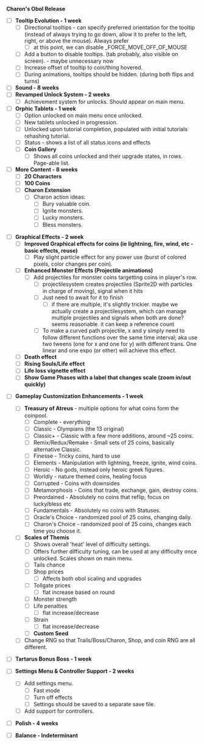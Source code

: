 **Charon's Obol Release**
- [ ] **Tooltip Evolution - 1 week**
	- [ ] Directional tooltips - can specify preferred orientation for the tooltip (instead of always trying to go down, allow it to prefer to the left, right, or above the mouse). Always prefer 
		- [ ] at this point, we can disable _FORCE_MOVE_OFF_OF_MOUSE
	- [ ] Add a button to disable tooltips. (tab probably, also visible on screen). - maybe unnecessary now
	- [ ] Increase offset of tooltip to coin/thing hovered.
	- [ ] During animations, tooltips should be hidden. (during both flips and turns)
- [ ] **Sound - 8 weeks**
- [ ] **Revamped Unlock System - 2 weeks**
	- [ ] Achievement system for unlocks. Should appear on main menu.
- [ ] **Orphic Tablets - 1 week**
	- [ ] Option unlocked on main menu once unlocked.
	- [ ] New tablets unlocked in progression.
	- [ ] Unlocked upon tutorial completion, populated with initial tutorials rehashing tutorial.
	- [ ] Status - shows a list of all status icons and effects
	- [ ] **Coin Gallery**
		- [ ] Shows all coins unlocked and their upgrade states, in rows. Page-able list.
- [ ] **More Content - 8 weeks**
	- [ ] **20 Characters**
	- [ ] **100 Coins**
	- [ ] **Charon Extension**
		- [ ] Charon action ideas:
			- [ ] Bury valuable coin.
			- [ ] Ignite monsters.
			- [ ] Lucky monsters.
			- [ ] Bless monsters.
* [ ] **Graphical Effects - 2 week**
	- [ ] **Improved Graphical effects for coins (ie lightning, fire, wind, etc - basic effects, reuse)**
		- [ ] Play slight particle effect for any power use (burst of colored pixels, color changes per coin).
	- [ ] **Enhanced Monster Effects (Projectile animations)**
		- [ ] Add projectiles for monster coins targetting coins in player's row.
			- [ ] projectilesystem creates projectiles (Sprite2D with particles in charge of moving), signal when it hits
			- [ ] Just need to await for it to finish
				- [ ] if there are multiple, it's slightly trickier. maybe we actually create a projectilesystem, which can manage multiple projectiles and signals when both are done? seems reasonable. it can keep a reference count
			- [ ] To make a curved path projectile, x and y simply need to follow different functions over the same time interval; aka use two tweens (one for x and one for y) with different trans. One linear and one expo (or other) will achieve this effect.
	- [ ] **Death effect**
	- [ ] **Rising Souls/Life effect**
	- [ ] **Life loss vignette effect**
	- [ ] **Show Game Phases with a label that changes scale (zoom in/out quickly)**
- [ ] **Gameplay Customization Enhancements - 1 week**
	- [ ] **Treasury of Atreus** - multiple options for what coins form the coinpool.
		- [ ] Complete - everything
		- [ ] Classic - Olympians (the 13 original)
		- [ ] Classic+ - Classic with a few more additions, around ~25 coins.
		- [ ] Remix/Redux/Remake - Small sets of 25 coins, basically alternative Classic.
		- [ ] Finesse - Tricky coins, hard to use
		- [ ] Elements - Manipulation with lightning, freeze, ignite, wind coins.
		- [ ] Heroic - No gods, instead only heroic greek figures.
		- [ ] Worldly - nature themed coins, healing focus
		- [ ] Corrupted - Coins with downsides
		- [ ] Metamorphosis - Coins that trade, exchange, gain, destroy coins.
		- [ ] Preordained - Absolutely no coins that reflip, focus on lucky/bless etc
		- [ ] Fundamentals - Absolutely no coins with Statuses.
		- [ ] Oracle's Choice - randomized pool of 25 coins, changing daily.
		- [ ] Charon's Choice - randomized pool of 25 coins, changes each time you choose it.
	- [ ] **Scales of Themis**
		- [ ] Shows overall 'heat' level of difficulty settings.
		- [ ] Offers further difficulty tuning, can be used at any difficulty once unlocked. Scales shown on main menu.
		- [ ] Tails chance
		- [ ] Shop prices
			- [ ] Affects both obol scaling and upgrades
		- [ ] Tollgate prices
			- [ ] flat increase based on round
		- [ ] Monster strength
		- [ ] Life penalties
			- [ ] flat increase/decrease
		- [ ] Strain
			- [ ] flat increase/decrease
		- [ ] **Custom Seed**
	- [ ] Change RNG so that Trails/Boss/Charon, Shop, and coin RNG are all different.
- [ ] **Tartarus Bonus Boss - 1 week**
- [ ] **Settings Menu & Controller Support - 2 weeks**
	- [ ] Add settings menu.
		- [ ] Fast mode
		- [ ] Turn off effects
		- [ ] Settings should be saved to a separate save file.
	- [ ] Add support for controllers.
- [ ] **Polish - 4 weeks**
- [ ] **Balance - Indeterminant**

